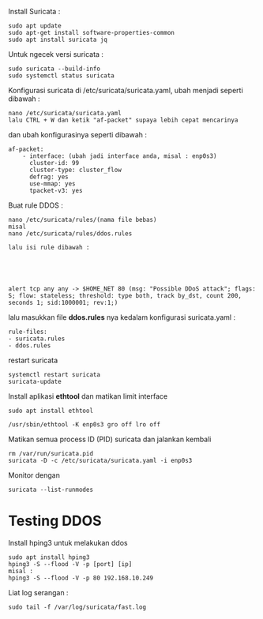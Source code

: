 Install Suricata :

```
sudo apt update
sudo apt-get install software-properties-common
sudo apt install suricata jq
```

Untuk ngecek versi suricata :
```
sudo suricata --build-info
sudo systemctl status suricata
```

Konfigurasi suricata di /etc/suricata/suricata.yaml, ubah menjadi seperti dibawah : 
```
nano /etc/suricata/suricata.yaml
lalu CTRL + W dan ketik "af-packet" supaya lebih cepat mencarinya
```

dan ubah konfigurasinya seperti dibawah :

```
af-packet:
    - interface: (ubah jadi interface anda, misal : enp0s3)
      cluster-id: 99
      cluster-type: cluster_flow
      defrag: yes
      use-mmap: yes
      tpacket-v3: yes
```

Buat rule DDOS : 

```
nano /etc/suricata/rules/(nama file bebas)
misal 
nano /etc/suricata/rules/ddos.rules

lalu isi rule dibawah : 





alert tcp any any -> $HOME_NET 80 (msg: "Possible DDoS attack"; flags: S; flow: stateless; threshold: type both, track by_dst, count 200, seconds 1; sid:1000001; rev:1;)
```

lalu masukkan file **ddos.rules** nya kedalam konfigurasi suricata.yaml : 
```
rule-files: 
- suricata.rules   
- ddos.rules
```

restart suricata 
```
systemctl restart suricata 
suricata-update
```


Install aplikasi **ethtool** dan matikan limit interface 
```
sudo apt install ethtool

/usr/sbin/ethtool -K enp0s3 gro off lro off
```

Matikan semua process ID (PID) suricata dan jalankan kembali 
```
rm /var/run/suricata.pid 
suricata -D -c /etc/suricata/suricata.yaml -i enp0s3
```

Monitor dengan 
```
suricata --list-runmodes
```

# Testing DDOS 

Install hping3 untuk melakukan ddos 
```
sudo apt install hping3
hping3 -S --flood -V -p [port] [ip]
misal : 
hping3 -S --flood -V -p 80 192.168.10.249
```

Liat log serangan : 
```
sudo tail -f /var/log/suricata/fast.log
```


